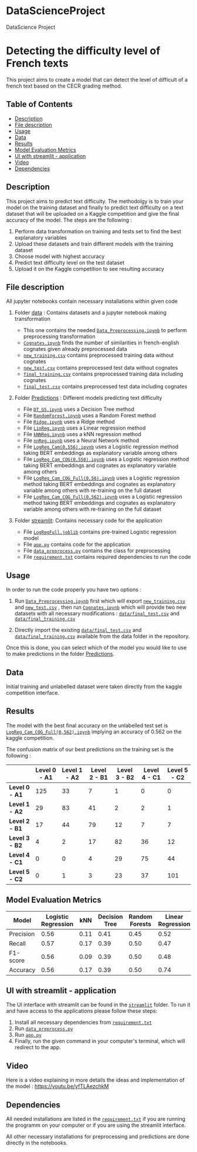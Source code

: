 # DataScienceProject
DataScience Project

# Detecting the difficulty level of French texts

This project aims to create a model that can detect the level of difficult of a french text based on the CECR grading method.

## Table of Contents

- [Description](#description)
- [File description](#Filedescription)
- [Usage](#usage)
- [Data](#data)
- [Results](#results)
- [Model Evaluation Metrics](#ModelEvaluationMetrics)
- [UI with streamlit - application](#uiwithstreamlit)
- [Video](#video)
- [Dependencies](#dependencies)


## Description
This project aims to predict text difficulty. The methodolgy is to train your model on the training dataset and finally to predict text difficulty on a text dataset that will be uploaded on a Kaggle competition and give the final accuracy of the model. 
The steps are the following : 
1. Perform data transformation on training and tests set to find the best explanatory variables
2. Upload these datasets and train different models with the training dataset
3. Choose model with highest accuracy
4. Predict text difficulty level on the test dataset
5. Upload it on the Kaggle competition to see resulting accuracy
   
## File description
All jupyter notebooks contain necessary installations within given code

1. Folder [data](data) : Contains datasets and a jupyter notebook making transformation
   - This one contains the needed [`Data_Preprocessing.ipynb`](data/Data_Preprocessing.ipynb) to perform preprocessing transformation
   - [`Cognates.ipynb`](data/Cognates.ipynb) finds the number of similarities in french-english cognates given already preprocessed data
   - [`new_training.csv`](data/new_training.csv) contains preprocessed training data without cognates
   - [`new_test.csv`](data/new_test.csv) contains preprocessed test data without cognates
   - [`final_training.csv`](data/final_training.csv) contains preprocessed training data including cognates
   - [`final_test.csv`](data/final_test.csv) contains preprocessed test data including cognates
     
2. Folder [Predictions](Predictions) : Different models predicting text difficulty
   - File [`DT_GS.ipynb`](Predictions/DT_GS.ipynb) uses a Decision Tree method 
   - File [`RandomForest.ipynb`](Predictions/RandomForest.ipynb) uses a Random Forest method 
   - File [`Ridge.ipynb`](Predictions/Ridge.ipynb) uses a Ridge method 
   - File [`LinReg.ipynb`](Predictions/LinReg.ipynb) uses a Linear regression method
   - File [`kNNReg.ipynb`](Predictions/kNNReg.ipynb) uses a kNN regression method
   - File [`nnReg.ipynb`](Predictions/nnReg.ipynb) uses a Neural Network method 
   - File [`LogReg_Cam(0,556).ipynb`](Predictions/LogReg_Cam(0,556).ipynb) uses a Logistic regression method taking BERT embeddings as explanatory variable among others
   - File [`LogReg_Cam_COG(0,558).ipynb`](Predictions/LogReg_Cam_COG(0,558).ipynb) uses a Logistic regression method taking BERT embeddings and cognates as explanatory variable among others
   - File [`LogReg_Cam_COG_Full(0,56).ipynb`](Predictions/LogReg_Cam_COG_Full(0,56).ipynb) uses a Logistic regression method taking BERT embeddings and cognates as explanatory variable among others with re-training on the full dataset
   - File [`LogReg_Cam_COG_Full(0,562).ipynb`](Predictions/LogReg_Cam_COG_Full(0,562).ipynb) uses a Logistic regression method taking BERT embeddings and cognates as explanatory variable among others with re-training on the full dataset

3. Folder [streamlit](streamlit): Contains necessary code for the application
   - File [`LogRegFull.joblib`](streamlit/LogRegFull.joblib) contains pre-trained Logistic regression model
   - File [`app.py`](streamlit/app.py) contains code for the application
   - File [`data_preprocess.py`](streamlit/data_preprocess.py) contains the class for preprocessing
   - File [`requirement.txt`](streamlit/requirement.txt) contains required dependencies to run the code


## Usage
In order to run the code properly you have two options : 
  1. Run [`Data_Preprocessing.ipynb`](data/Data_Preprocessing.ipynb) first which will export [`new_training.csv`](data/new_training.csv) and [`new_test.csv`](data/new_test.csv) , then run [`Cognates.ipynb`](data/Cognates.ipynb) which will provide two new datasets with all necessary modifications : [`data/final_test.csv`](data/final_test.csv) and [`data/final_training.csv`](data/final_training.csv)

  2. Directly import the existing [`data/final_test.csv`](data/final_test.csv) and [`data/final_training.csv`](data/final_training.csv) available from the data folder in the repository.

Once this is done, you can select which of the model you would like to use to make predictions in the folder [Predictions](Predictions). 

## Data

Initial training and unlabelled dataset were taken directly from the kaggle competition interface. 

## Results

The model with the best final accuracy on the unlabelled test set is [`LogReg_Cam_COG_Full(0,562).ipynb`](Predictions/LogReg_Cam_COG_Full(0,562).ipynb) implying an accuracy of 0.562 on the kaggle competition. 

The confusion matrix of our best predictions on the training set is the following : 

|                  | Level 0 - A1 | Level 1 - A2 | Level 2 - B1 | Level 3 - B2 | Level 4 - C1 | Level 5 - C2 |
|------------------|---------|---------|---------|---------|---------|---------|
| **Level 0 - A1**      | 125     | 33      | 7       | 1       | 0       | 0       |
| **Level 1 - A2**      | 29      | 83      | 41      | 2       | 2       | 1       |
| **Level 2 - B1**      | 17      | 44      | 79      | 12      | 7       | 7       |
| **Level 3 - B2**      | 4       | 2       | 17      | 82      | 36      | 12      |
| **Level 4 - C1**      | 0       | 0       | 4       | 29      | 75      | 44      |
| **Level 5 - C2**      | 0       | 1       | 3       | 23      | 37      | 101     |


## Model Evaluation Metrics

| Model                | Logistic Regression | kNN | Decision Tree | Random Forests |Linear Regression | Neural Network | Ridge 
|----------------------|---------------------|-----|---------------|-----------------|----------------------|--------------|--------|
| Precision            | 0.56                | 0.11| 0.41          | 0.45           | 0.52                 |     0.51         | 0.52    
| Recall               | 0.57                | 0.17| 0.39          | 0.50           | 0.47                 |       0.46       | 0.47
| F1-score             | 0.56                | 0.09| 0.39          | 0.50            | 0.48                 |       0.45       | 0.47
| Accuracy             | 0.56                | 0.17| 0.39          | 0.50            | 0.74                 |   0.46           | 0.76

## UI with streamlit - application
The UI interface with streamlit can be found in the [`streamlit`](data/streamlit) folder. To run it and have access to the applications please follow these steps: 
1. Install all necessary dependencies from [`requirement.txt`](streamlit/requirement.txt)
2. Run [`data_preprocess.py`](streamlit/data_preprocess.py)
3. Run [`app.py`](streamlit/app.py)
4. Finally, run the given command in your computer's terminal, which will redirect to the app. 

## Video

Here is a video explaining in more details the ideas and implementation of the model : https://youtu.be/yfTLAezchkM


## Dependencies

All needed installations are listed in the [`requirement.txt`](streamlit/requirement.txt) if you are running the programm on your computer or if you are using the streamlit interface. 

All other necessary installations for preprocessing and predictions are done directly in the notebooks. 
  
